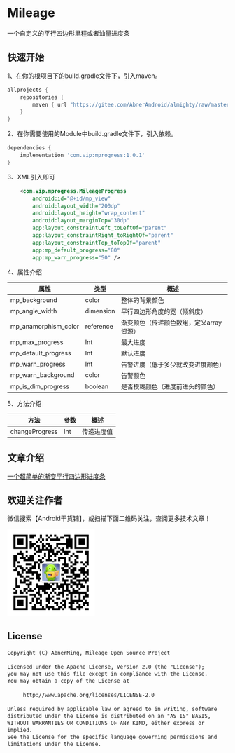 # Mileage
一个自定义的平行四边形里程或者油量进度条

## 快速开始

1、在你的根项目下的build.gradle文件下，引入maven。

```groovy
allprojects {
    repositories {
        maven { url "https://gitee.com/AbnerAndroid/almighty/raw/master" }
    }
}
```
2、在你需要使用的Module中build.gradle文件下，引入依赖。

```groovy
dependencies {
    implementation 'com.vip:mprogress:1.0.1'
}
```
3、XML引入即可

```xml
    <com.vip.mprogress.MileageProgress
        android:id="@+id/mp_view"
        android:layout_width="200dp"
        android:layout_height="wrap_content"
        android:layout_marginTop="30dp"
        app:layout_constraintLeft_toLeftOf="parent"
        app:layout_constraintRight_toRightOf="parent"
        app:layout_constraintTop_toTopOf="parent"
        app:mp_default_progress="80"
        app:mp_warn_progress="50" />

```

4、属性介绍

| 属性 | 类型 | 概述 |
|  ----  |  ----  |  ----  |
| mp_background | color | 整体的背景颜色 |
| mp_angle_width | dimension | 平行四边形角度的宽（倾斜度） |
| mp_anamorphism_color | reference | 渐变颜色（传递颜色数组，定义array资源） |
| mp_max_progress | Int | 最大进度 |
| mp_default_progress | Int | 默认进度 |
| mp_warn_progress | Int | 告警进度（低于多少就改变进度颜色） |
| mp_warn_background | color | 告警颜色 |
| mp_is_dim_progress | boolean | 是否模糊颜色（进度前进头的颜色） |

5、方法介绍

| 方法 | 参数 | 概述 |
|  ----  |  ----  |  ----  |
| changeProgress | Int | 传递进度值 |


## 文章介绍

[一个超简单的渐变平行四边形进度条](https://juejin.cn/post/7213582724878909500)


## 欢迎关注作者

微信搜索【Android干货铺】，或扫描下面二维码关注，查阅更多技术文章！

<img src="image/abner.jpg" width="200px" />

## License

```
Copyright (C) AbnerMing, Mileage Open Source Project

Licensed under the Apache License, Version 2.0 (the "License");
you may not use this file except in compliance with the License.
You may obtain a copy of the License at

     http://www.apache.org/licenses/LICENSE-2.0

Unless required by applicable law or agreed to in writing, software
distributed under the License is distributed on an "AS IS" BASIS,
WITHOUT WARRANTIES OR CONDITIONS OF ANY KIND, either express or implied.
See the License for the specific language governing permissions and
limitations under the License.
```
